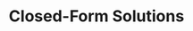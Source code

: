 ---
title: "Closed-Form Solutions"

categories: ['']

tags: ['Closed', 'Form', 'Solutions']

arwords: 'حلول رياضية بقوانين مُحكَمة'

arexps: []

enwords: ['Closed-Form Solutions']

enexps: []

arlexicons: 'ح'

enlexicons: 'C'

authors: ['Ruqayya Roshdy']

translators: ['X']

citations: 'تطبيقات أساسية في المعالجة الآلية للغة العربية'

sources: 'مركز الملك عبدالله بن عبدالعزيز الدولي لخدمة اللغة العربية'

slug: ""
---